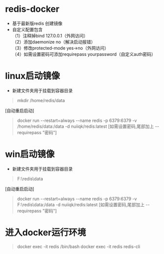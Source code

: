 # redis-docker
* 基于最新版redis 创建镜像<br>
* 自定义配置包含<br>
（1）注释掉bind 127.0.0.1（外网访问）<br>
（2）添加daemonize no（解决启动报错）<br>
（3）修改protected-mode yes->no（外网访问）<br>
（4）如需设置密码可添加requirepass yourpassword（自定义auth密码）<br>

# linux启动镜像
* 新建文件夹用于挂载到容器目录
> mkdir /home/redis/data

[自动重启启动]
> docker run --restart=always --name redis -p 6379:6379 -v /home/redis/data:/data -d nuiiqk/redis:latest [如需设置密码,尾部加上 --requirepass "密码"]


# win启动镜像
* 新建文件夹用于挂载到容器目录
> F:\redis\data

[自动重启启动]
> docker run --restart=always --name redis -p 6379:6379 -v F:\redis\data:/data -d nuiiqk/redis:latest [如需设置密码,尾部加上 --requirepass "密码"]

# 进入docker运行环境
> docker exec -it redis /bin/bash
> docker exec -it redis redis-cli
